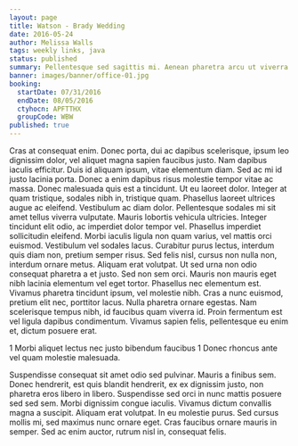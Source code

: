 ```yaml
---
layout: page
title: Watson - Brady Wedding
date: 2016-05-24
author: Melissa Walls
tags: weekly links, java
status: published
summary: Pellentesque sed sagittis mi. Aenean pharetra arcu ut viverra rhoncus.
banner: images/banner/office-01.jpg
booking:
  startDate: 07/31/2016
  endDate: 08/05/2016
  ctyhocn: APFTTHX
  groupCode: WBW
published: true
---
```

Cras at consequat enim. Donec porta, dui ac dapibus scelerisque, ipsum leo dignissim dolor, vel aliquet magna sapien faucibus justo. Nam dapibus iaculis efficitur. Duis id aliquam ipsum, vitae elementum diam. Sed ac mi id justo lacinia porta. Donec a enim dapibus risus molestie tempor vitae ac massa. Donec malesuada quis est a tincidunt. Ut eu laoreet dolor. Integer at quam tristique, sodales nibh in, tristique quam. Phasellus laoreet ultrices augue ac eleifend. Vestibulum ac diam dolor. Pellentesque sodales mi sit amet tellus viverra vulputate. Mauris lobortis vehicula ultricies. Integer tincidunt elit odio, ac imperdiet dolor tempor vel. Phasellus imperdiet sollicitudin eleifend. Morbi iaculis ligula non quam varius, vel mattis orci euismod.
Vestibulum vel sodales lacus. Curabitur purus lectus, interdum quis diam non, pretium semper risus. Sed felis nisl, cursus non nulla non, interdum ornare metus. Aliquam erat volutpat. Ut sed urna non odio consequat pharetra a et justo. Sed non sem orci. Mauris non mauris eget nibh lacinia elementum vel eget tortor. Phasellus nec elementum est. Vivamus pharetra tincidunt ipsum, vel molestie nibh. Cras a nunc euismod, pretium elit nec, porttitor lacus. Nulla pharetra ornare egestas. Nam scelerisque tempus nibh, id faucibus quam viverra id. Proin fermentum est vel ligula dapibus condimentum. Vivamus sapien felis, pellentesque eu enim et, dictum posuere erat.

1 Morbi aliquet lectus nec justo bibendum faucibus
1 Donec rhoncus ante vel quam molestie malesuada.

Suspendisse consequat sit amet odio sed pulvinar. Mauris a finibus sem. Donec hendrerit, est quis blandit hendrerit, ex ex dignissim justo, non pharetra eros libero in libero. Suspendisse sed orci in nunc mattis posuere sed sed sem. Morbi dignissim congue iaculis. Vivamus dictum convallis magna a suscipit. Aliquam erat volutpat. In eu molestie purus. Sed cursus mollis mi, sed maximus nunc ornare eget. Cras faucibus ornare mauris in semper. Sed ac enim auctor, rutrum nisl in, consequat felis.
